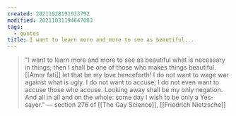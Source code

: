 ```yaml
---
created: 20211028191933792
modified: 20211031194647083
tags:
  - quotes
title: I want to learn more and more to see as beautiful...
---
```


> "I want to learn more and more to see as beautiful what is necessary in things; then I shall be one of those who makes things beautiful. [[Amor fati]] let that be my love henceforth! I do not want to wage war against what is ugly. I do not want to accuse; I do not even want to accuse those who accuse. Looking away shall be my only negation. And all in all and on the whole: some day I wish to be only a Yes-sayer." — section 276 of [[The Gay Science]], [[Friedrich Nietzsche]]